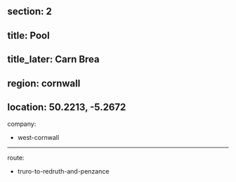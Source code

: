 section: 2
----
title: Pool
----
title_later: Carn Brea
----
region: cornwall
----
location: 50.2213, -5.2672
----
company:
- west-cornwall
----
route:
- truro-to-redruth-and-penzance
